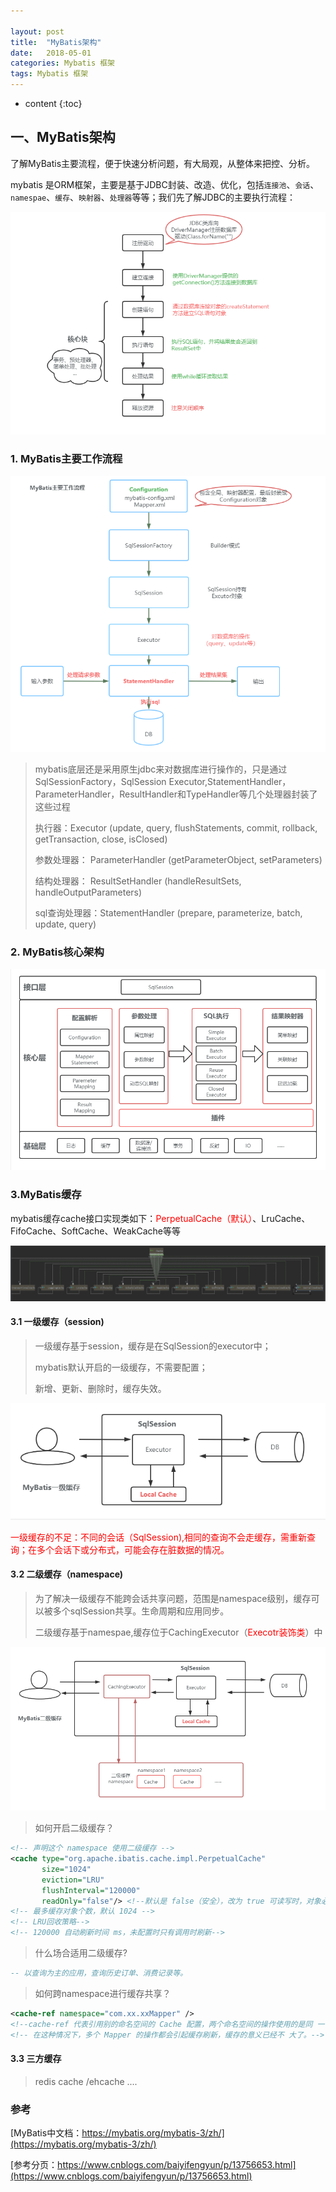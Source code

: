 ```yaml
---

layout: post
title:  "MyBatis架构"
date:   2018-05-01
categories: Mybatis 框架
tags: Mybatis 框架
---
```


* content
{:toc}

## 一、MyBatis架构

  了解MyBatis主要流程，便于快速分析问题，有大局观，从整体来把控、分析。

mybatis 是ORM框架，主要是基于JDBC封装、改造、优化，包括`连接池`、`会话`、`namespae`、`缓存`、`映射器`、`处理器`等等；我们先了解JDBC的主要执行流程：

![2021-11-21_2021-11-21_JDBC主要流程](\image\mybatis\2021-11-21_JDBC主要流程.png)

### 1. MyBatis主要工作流程

![2021-11-21_mybatis主要工作流程](\image\mybatis\2021-11-21_mybatis主要工作流程.png)

> mybatis底层还是采用原生jdbc来对数据库进行操作的，只是通过 SqlSessionFactory，SqlSession Executor,StatementHandler，ParameterHandler，ResultHandler和TypeHandler等几个处理器封装了这些过程
>
> 执行器：Executor (update, query, flushStatements, commit, rollback, getTransaction, close, isClosed)
>
> 参数处理器： ParameterHandler (getParameterObject, setParameters)
>
> 结构处理器： ResultSetHandler (handleResultSets, handleOutputParameters) 
>
> sql查询处理器：StatementHandler (prepare, parameterize, batch, update, query)

### 2. MyBatis核心架构

![2021-11-21_mybatis架构](\image\mybatis\2021-11-21_mybatis架构.png)

### 3.MyBatis缓存

mybatis缓存cache接口实现类如下：<font color='red'>PerpetualCache（默认）</font>、LruCache、FifoCache、SoftCache、WeakCache等等

![2021-11-21_mybatis缓存实现类](\image\mybatis\2021-11-21_mybatis缓存实现类.png)

#### 3.1 一级缓存（session)

> 一级缓存基于session，缓存是在SqlSession的executor中；
>
> mybatis默认开启的一级缓存，不需要配置；
>
> 新增、更新、删除时，缓存失效。

![2021-11-21_mybatis一级缓存图解](\image\mybatis\2021-11-21_mybatis一级缓存图解.png)

​	 <font color='red'>一级缓存的不足：不同的会话（SqlSession),相同的查询不会走缓存，需重新查询；在多个会话下或分布式，可能会存在脏数据的情况。</font>

#### 3.2 二级缓存（namespace)

> 为了解决一级缓存不能跨会话共享问题，范围是namespace级别，缓存可以被多个sqlSession共享。生命周期和应用同步。
>
> 二级缓存基于namespae,缓存位于CachingExecutor（<font color='red'>Execotr装饰类</font>）中

![2021-11-21_mybatis二级缓存图解](\image\mybatis\2021-11-21_mybatis二级缓存图解.png)

> 如何开启二级缓存？

```xml
<!-- 声明这个 namespace 使用二级缓存 --> 
<cache type="org.apache.ibatis.cache.impl.PerpetualCache"         
       size="1024" 
	   eviction="LRU" 
       flushInterval="120000" 
       readOnly="false"/> <!--默认是 false（安全），改为 true 可读写时，对象必须支持序列 化 -->
<!-- 最多缓存对象个数，默认 1024 -->
<!-- LRU回收策略--> 
<!-- 120000 自动刷新时间 ms，未配置时只有调用时刷新--> 
```

> 什么场合适用二级缓存?

```sql
-- 以查询为主的应用，查询历史订单、消费记录等。
```

> 如何跨namespace进行缓存共享？

```xml
<cache-ref namespace="com.xx.xxMapper" />
<!--cache-ref 代表引用别的命名空间的 Cache 配置，两个命名空间的操作使用的是同 一个 Cache。-->
<!-- 在这种情况下，多个 Mapper 的操作都会引起缓存刷新，缓存的意义已经不 大了。-->
```



#### 3.3 三方缓存

> redis cache /ehcache ....

### 参考

[MyBatis中文档：https://mybatis.org/mybatis-3/zh/](https://mybatis.org/mybatis-3/zh/)

[参考分页：https://www.cnblogs.com/baiyifengyun/p/13756653.html](https://www.cnblogs.com/baiyifengyun/p/13756653.html)

